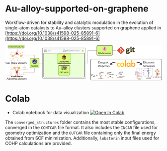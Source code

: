 # Au-alloy-supported-on-graphene
Workflow-driven for stability and catalytic modulation in the evolution of single-atom catalysts to Au–alloy clusters supported on graphene applied in [https://doi.org/10.1038/s41598-025-85891-6](https://doi.org/10.1038/s41598-025-85891-6)

<img title="Workflow" src="workflow.png">

# Colab
* Colab notebook for data visualization [![Open In Colab](https://colab.research.google.com/assets/colab-badge.svg)](https://colab.research.google.com/drive/1nlk0nvFGPDAAtO6J8oSc2dNsEmlUh2c0?usp=sharing)



The `converged_structures` folder contains the most stable configurations, converged in the `CONTCAR` file format. It also includes the `INCAR` file used for geometry optimization and the `OUTCAR` file containing only the final energy obtained from SCF minimization. Additionally, `lobsterin` input files used for COHP calculations are provided.  


